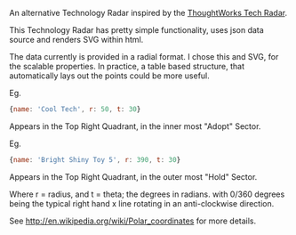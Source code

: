 An alternative Technology Radar inspired by the [ThoughtWorks Tech Radar](http://www.thoughtworks.com/radar/).

This Technology Radar has pretty simple functionality, uses json data source and renders SVG within html.

The data currently is provided in a radial format. I chose this and SVG, for the scalable properties. In practice, a table based structure, that automatically lays out the points could be more useful.

Eg. 

```js
{name: 'Cool Tech', r: 50, t: 30}
```

Appears in the Top Right Quadrant, in the inner most "Adopt" Sector.

Eg. 

```js
{name: 'Bright Shiny Toy 5', r: 390, t: 30}
```

Appears in the Top Right Quadrant, in the outer most "Hold" Sector.

Where r = radius, and t = theta; the degrees in radians. with 0/360 degrees being the typical right hand x line rotating in an anti-clockwise direction.

See http://en.wikipedia.org/wiki/Polar_coordinates for more details.
